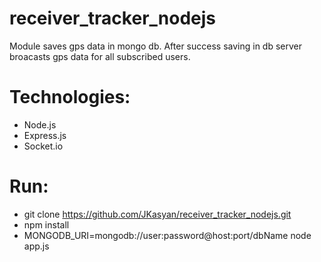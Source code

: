 # receiver_tracker_nodejs
Module saves gps data in mongo db.
After success saving in db server broacasts
gps data for all subscribed users.

# Technologies:
 - Node.js
 - Express.js
 - Socket.io

# Run:
 - git clone https://github.com/JKasyan/receiver_tracker_nodejs.git
 - npm install
 - MONGODB_URI=mongodb://user:password@host:port/dbName node app.js

